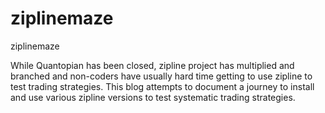 # ziplinemaze
ziplinemaze

While Quantopian has been closed, zipline project has multiplied and branched and non-coders have usually hard time getting to use zipline to test trading strategies. This blog attempts to document a journey to install and use various zipline versions to test systematic trading strategies.

